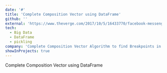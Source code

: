 ```yaml
---
date: '#'
title: 'Complete Composition Vector using DataFrame'
github: ''
external: 'https://www.theverge.com/2017/10/5/16433770/facebook-messenger-apple-music-bot-song-streaming'
tech:
  - Big Data
  - DataFrame
  - pickling
company: 'Complete Composition Vector Algorithm to find Breakpoints in Cancer Genomes'
showInProjects: true
---
```


Complete Composition Vector using DataFrame

